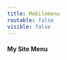 ```yaml
---
title: Mobilemenu
routable: false
visible: false
---
```

<!---this is part of the Course Hub Bones theme-->
#### My Site Menu
